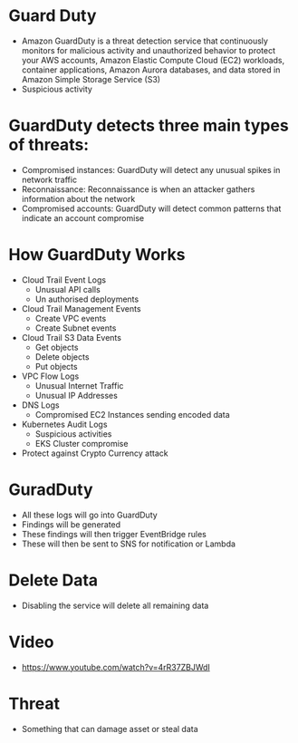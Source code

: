 
# Guard Duty
- Amazon GuardDuty is a threat detection service that continuously monitors for malicious activity and unauthorized 
  behavior to protect your AWS accounts, Amazon Elastic Compute Cloud (EC2) workloads, container applications, Amazon 
  Aurora databases, and data stored in Amazon Simple Storage Service (S3)
- Suspicious activity
# GuardDuty detects three main types of threats:
- Compromised instances: GuardDuty will detect any unusual spikes in network traffic
- Reconnaissance: Reconnaissance is when an attacker gathers information about the network
- Compromised accounts: GuardDuty will detect common patterns that indicate an account compromise
# How GuardDuty Works
- Cloud Trail Event Logs
    - Unusual API calls
    - Un authorised deployments
- Cloud Trail Management Events
    - Create VPC events
    - Create Subnet events
- Cloud Trail S3 Data Events
    - Get objects
    - Delete objects
    - Put objects
- VPC Flow Logs
    - Unusual Internet Traffic
    - Unusual IP Addresses
- DNS Logs
    - Compromised EC2 Instances sending encoded data
- Kubernetes Audit Logs
    - Suspicious activities
    - EKS Cluster compromise
- Protect against Crypto Currency attack

# GuradDuty
- All these logs will go into GuardDuty
- Findings will be generated
- These findings will then trigger EventBridge rules
- These will then be sent to SNS for notification or Lambda
# Delete Data
- Disabling the service will delete all remaining data
# Video
- https://www.youtube.com/watch?v=4rR37ZBJWdI
# Threat 
- Something that can damage asset or steal data